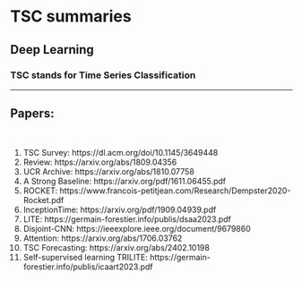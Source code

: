 # TSC summaries
## Deep Learning
### TSC stands for Time Series Classification
-------
## Papers:

<br/>
<ol>
  <li>TSC Survey: https://dl.acm.org/doi/10.1145/3649448</li>
<li> Review: https://arxiv.org/abs/1809.04356</li>
<li>UCR Archive: https://arxiv.org/abs/1810.07758</li>
<li>A Strong Baseline: https://arxiv.org/pdf/1611.06455.pdf</li>
<li>ROCKET: https://www.francois-petitjean.com/Research/Dempster2020-Rocket.pdf</li>
<li>InceptionTime: https://arxiv.org/pdf/1909.04939.pdf</li>
<li>LITE: https://germain-forestier.info/publis/dsaa2023.pdf</li>
<li>Disjoint-CNN: https://ieeexplore.ieee.org/document/9679860</li>
<li> Attention: https://arxiv.org/abs/1706.03762</li>
<li> TSC Forecasting: https://arxiv.org/abs/2402.10198</li>
<li> Self-supervised learning TRILITE: https://germain-forestier.info/publis/icaart2023.pdf </li>
</ol>
